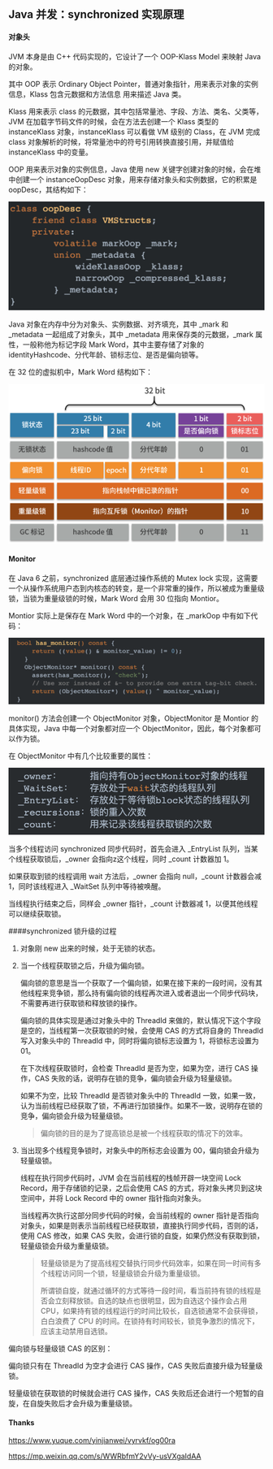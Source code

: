 ## Java 并发：synchronized 实现原理

#### 对象头

JVM 本身是由 C++ 代码实现的，它设计了一个 OOP-Klass Model 来映射 Java 的对象。

其中 OOP 表示 Ordinary Object Pointer，普通对象指针，用来表示对象的实例信息，Klass 包含元数据和方法信息 用来描述 Java 类。

Klass 用来表示 class 的元数据，其中包括常量池、字段、方法、类名、父类等，JVM 在加载字节码文件的时候，会在方法去创建一个 Klass 类型的 instanceKlass 对象，instanceKlass 可以看做 VM 级别的 Class，在 JVM 完成 class 对象解析的时候，将常量池中的符号引用转换直接引用，并赋值给 instanceKlass 中的变量。

OOP 用来表示对象的实例信息，Java 使用 new 关键字创建对象的时候，会在堆中创建一个 instanceOopDesc 对象，用来存储对象头和实例数据，它的积累是 oopDesc，其结构如下：

![](../resource/image/CgoCgV6ekFmAT_MRAAF5oEVoyMU852.png)

Java 对象在内存中分为对象头、实例数据、对齐填充，其中 _mark 和 _metadata 一起组成了对象头，其中 _metadata 用来保存类的元数据，\_mark 属性，一般称他为标记字段 Mark Word，其中主要存储了对象的 identityHashcode、分代年龄、锁标志位、是否是偏向锁等。

在 32 位的虚拟机中，Mark Word 结构如下：

![](../resource/image/Ciqah16ekKGAFBIfAAFvVAWQ_js924.png)

#### Monitor

在 Java 6 之前，synchronized 底层通过操作系统的 Mutex lock 实现，这需要一个从操作系统用户态到内核态的转变，是一个非常重的操作，所以被成为重量级锁，当锁为重量级锁的时候，Mark Word 会用 30 位指向 Montior。

Montior 实际上是保存在 Mark Word 中的一个对象，在 _markOop 中有如下代码：

![](../resource/image/CgoCgV6ekM2AL8knAACkN10EBo8887.png)

monitor() 方法会创建一个 ObjectMonitor 对象，ObjectMonitor 是 Montior 的具体实现，Java 中每一个对象都对应一个 ObjectMonitor，因此，每个对象都可以作为锁。

在 ObjectMonitor 中有几个比较重要的属性：

![](../resource/image/Cgq2xl6ekPOAF03ZAACOUNhQATA372.png)

当多个线程访问 synchronized 同步代码时，首先会进入 _EntryList 队列，当某个线程获取锁后，\_owner 会指向z这个线程，同时 \_count 计数器加 1。

如果获取到锁的线程调用 wait 方法后，\_owner 会指向 null，_count 计数器会减 1，同时该线程进入 _WaitSet 队列中等待被唤醒。

当线程执行结束之后，同样会 \_owner 指针，_count 计数器减 1，以便其他线程可以继续获取锁。

####synchronized 锁升级的过程

1. 对象刚 new 出来的时候，处于无锁的状态。

2. 当一个线程获取锁之后，升级为偏向锁。

   偏向锁的意思是当一个获取了一个偏向锁，如果在接下来的一段时间，没有其他线程来竞争锁，那么持有偏向锁的线程再次进入或者退出一个同步代码块，不需要再进行获取锁和释放锁的操作。

   偏向锁的具体实现是通过对象头中的 ThreadId 来做的，默认情况下这个字段是空的，当线程第一次获取锁的时候，会使用 CAS 的方式将自身的 ThreadId 写入对象头中的 ThreadId 中，同时将偏向锁标志设置为 1，将锁标志设置为 01。

   在下次线程获取锁时，会检查 ThreadId 是否为空，如果为空，进行 CAS 操作，CAS 失败的话，说明存在锁的竞争，偏向锁会升级为轻量级锁。

   如果不为空，比较 ThreadId 是否锁对象头中的 ThreadId 一致，如果一致，认为当前线程已经获取了锁，不再进行加锁操作。如果不一致，说明存在锁的竞争，偏向锁会升级为轻量级锁。

   > 偏向锁的目的是为了提高锁总是被一个线程获取的情况下的效率。

3. 当出现多个线程竞争锁时，对象头中的所标志会设置为 00，偏向锁会升级为轻量级锁。

   线程在执行同步代码时，JVM 会在当前线程的栈帧开辟一块空间 Lock Record，用于存储锁的记录，之后会使用 CAS 的方式，将对象头拷贝到这块空间中，并将 Lock Record 中的 owner 指针指向对象头。

   当线程再次执行这部分同步代码的时候，会当前线程的 owner 指针是否指向对象头，如果是则表示当前线程已经获取锁，直接执行同步代码，否则的话，使用 CAS 修改，如果 CAS 失败，会进行锁的自旋，如果仍然没有获取到锁，轻量级锁会升级为重量级锁。

   > 轻量级锁是为了提高线程交替执行同步代码效率，如果在同一时间有多个线程访问同一个锁，轻量级锁会升级为重量级锁。
   >
   > 所谓锁自旋，就通过循环的方式等待一段时间，看当前持有锁的线程是否会立刻释放锁。自选的缺点也很明显，因为自选这个操作会占用 CPU，如果持有锁的线程运行的时间比较长，自选锁通常不会获得锁，白白浪费了 CPU 的时间。在锁持有时间较长，锁竞争激烈的情况下，应该主动禁用自选锁。

偏向锁与轻量级锁 CAS 的区别：

偏向锁只有在 ThreadId 为空才会进行 CAS 操作，CAS 失败后直接升级为轻量级锁。

轻量级锁在获取锁的时候就会进行 CAS 操作，CAS 失败后还会进行一个短暂的自旋，在自旋失败后才会升级为重量级锁。

#### Thanks

https://www.yuque.com/yinjianwei/vyrvkf/og00ra

https://mp.weixin.qq.com/s/WWRbfmY2vVy-usVXgaIdAA